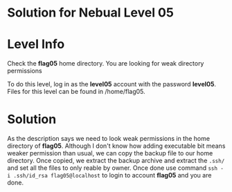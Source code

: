 # Solution for Nebual Level 05


# Level Info
Check the **flag05** home directory. You are looking for weak directory permissions

To do this level, log in as the **level05** account with the password **level05**. Files for this level can be found in /home/flag05.


# Solution
As the description says we need to look weak permissions in the home directory of **flag05**.
Although I don't know how adding executable bit means weaker permission than usual, we can copy the backup file to our home directory.
Once copied, we extract the backup archive and extract the `.ssh/` and set all the files to only reable by owner.
Once done use command `ssh -i .ssh/id_rsa flag05@localhost` to login to account **flag05** and you are done.
